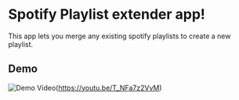 # Spotify Playlist extender app!
This app lets you merge any existing spotify playlists to create a new playlist.

## Demo
![Demo Video]()(https://youtu.be/T_NFa7z2VvM)


